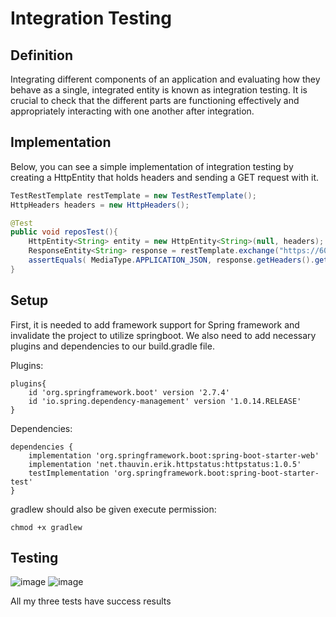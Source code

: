 # Integration Testing

## Definition
Integrating different components of an application and evaluating how they behave as a single, integrated entity is known as integration testing. It is crucial to check that the different parts are functioning effectively and appropriately interacting with one another after integration.

## Implementation
Below, you can see a simple implementation of integration testing by creating a HttpEntity that holds headers and sending a GET request with it. 

```java
TestRestTemplate restTemplate = new TestRestTemplate();
HttpHeaders headers = new HttpHeaders();

@Test
public void reposTest(){
    HttpEntity<String> entity = new HttpEntity<String>(null, headers);
    ResponseEntity<String> response = restTemplate.exchange("https://60a21d3f745cd70017576092.mockapi.io/api/v1/repos", HttpMethod.GET, entity, String.class);
    assertEquals( MediaType.APPLICATION_JSON, response.getHeaders().getContentType());
}
```
## Setup
First, it is needed to add framework support for Spring framework and invalidate the project to utilize springboot. We also need to add necessary plugins and dependencies to our build.gradle file.

Plugins:
```
plugins{
    id 'org.springframework.boot' version '2.7.4'
    id 'io.spring.dependency-management' version '1.0.14.RELEASE'
}
```
Dependencies:
```
dependencies {
    implementation 'org.springframework.boot:spring-boot-starter-web'
    implementation 'net.thauvin.erik.httpstatus:httpstatus:1.0.5'
    testImplementation 'org.springframework.boot:spring-boot-starter-test'
}
```
gradlew should also be given execute permission:
```
chmod +x gradlew
```
## Testing
![image](https://user-images.githubusercontent.com/71690774/194756885-36079c2b-06ae-4061-9e45-b2523b328e1a.png)
![image](https://user-images.githubusercontent.com/71690774/194756625-367501c0-8ba9-4ac6-bc4e-aac3d917c31e.png)

All my three tests have success results
